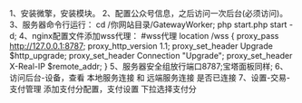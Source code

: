 1、安装微擎，安装模块。
2、配置公众号信息，之后访问一次后台(必须访问)。
3、服务器命令行运行：
   cd /你网站目录/GatewayWorker;
   php start.php start -d;
4、nginx配置文件添加wss代理：
    #wss代理
    location /wss
     {
       proxy_pass http://127.0.0.1:8787;
       proxy_http_version 1.1;
       proxy_set_header Upgrade $http_upgrade;
       proxy_set_header Connection "Upgrade";
        proxy_set_header X-Real-IP $remote_addr;
     }
 5、服务器安全组放行端口8787;宝塔面板同样;
 6、访问后台-设备，查看 本地服务连接 和 远端服务连接 是否已连接
 7、设置-交易-支付管理 添加支付分配置，支付设置 下拉选择支付分